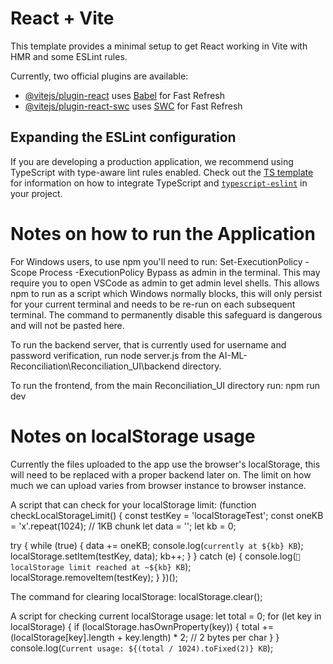 # React + Vite

This template provides a minimal setup to get React working in Vite with HMR and some ESLint rules.

Currently, two official plugins are available:

- [@vitejs/plugin-react](https://github.com/vitejs/vite-plugin-react/blob/main/packages/plugin-react) uses [Babel](https://babeljs.io/) for Fast Refresh
- [@vitejs/plugin-react-swc](https://github.com/vitejs/vite-plugin-react/blob/main/packages/plugin-react-swc) uses [SWC](https://swc.rs/) for Fast Refresh

## Expanding the ESLint configuration

If you are developing a production application, we recommend using TypeScript with type-aware lint rules enabled. Check out the [TS template](https://github.com/vitejs/vite/tree/main/packages/create-vite/template-react-ts) for information on how to integrate TypeScript and [`typescript-eslint`](https://typescript-eslint.io) in your project.


# Notes on how to run the Application

For Windows users, to use npm you'll need to run: 
Set-ExecutionPolicy -Scope Process -ExecutionPolicy Bypass
as admin in the terminal. 
This may require you to open VSCode as admin to get admin level shells. This allows npm to run as a script which Windows normally blocks, this will only persist for your current terminal and needs to be re-run on each subsequent terminal. 
The command to permanently disable this safeguard is dangerous and will not be pasted here. 

To run the backend server, that is currently used for username and password verification, run 
node server.js
from the 
AI-ML-Reconciliation\Reconciliation_UI\backend directory. 

To run the frontend, from the main Reconciliation_UI directory run: 
npm run dev

# Notes on localStorage usage
Currently the files uploaded to the app use the browser's localStorage, this will need to be replaced with a proper backend later on. The limit on how much we can upload varies from browser instance to browser instance. 

A script that can check for your localStorage limit: 
(function checkLocalStorageLimit() {
  const testKey = 'localStorageTest';
  const oneKB = 'x'.repeat(1024); // 1KB chunk
  let data = '';
  let kb = 0;

  try {
    while (true) {
      data += oneKB;
      console.log(`currently at ${kb} KB`);
      localStorage.setItem(testKey, data);
      kb++;
    }
  } catch (e) {
    console.log(`💾 localStorage limit reached at ~${kb} KB`);
    localStorage.removeItem(testKey);
  }
})();

The command for clearing localStorage: 
localStorage.clear();

A script for checking current localStorage usage: 
let total = 0;
for (let key in localStorage) {
  if (localStorage.hasOwnProperty(key)) {
    total += (localStorage[key].length + key.length) * 2; // 2 bytes per char
  }
}
console.log(`Current usage: ${(total / 1024).toFixed(2)} KB`);

